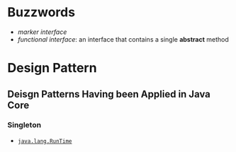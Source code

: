 # Buzzwords
* *marker interface*
* *functional interface*: an interface that contains a single **abstract** method

# Design Pattern
## Deisgn Patterns Having been Applied in Java Core
### Singleton
* [`java.lang.RunTime`](http://grepcode.com/file/repository.grepcode.com/java/root/jdk/openjdk/8-b132/java/lang/Runtime.java)
